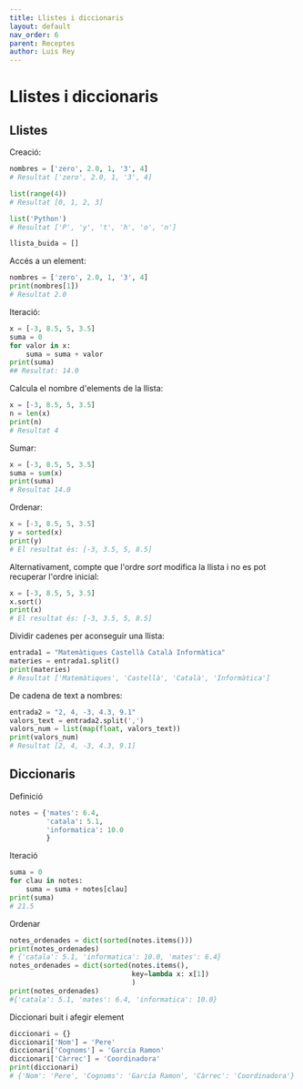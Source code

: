 ```yaml
---
title: Llistes i diccionaris
layout: default
nav_order: 6
parent: Receptes
author: Luis Rey
---
```


# Llistes i diccionaris

## Llistes

Creació:

```python
nombres = ['zero', 2.0, 1, '3', 4]
# Resultat ['zero', 2.0, 1, '3', 4]

list(range(4))
# Resultat [0, 1, 2, 3]

list('Python') 
# Resultat ['P', 'y', 't', 'h', 'o', 'n']

llista_buida = []
```

Accés a un element:

```python
nombres = ['zero', 2.0, 1, '3', 4]
print(nombres[1])
# Resultat 2.0
```

Iteració:

```python
x = [-3, 8.5, 5, 3.5]
suma = 0
for valor in x:
    suma = suma + valor
print(suma)
## Resultat: 14.0
```

Calcula el nombre d'elements de la llista:

```python
x = [-3, 8.5, 5, 3.5]
n = len(x)
print(n)
# Resultat 4
```

Sumar:

```python
x = [-3, 8.5, 5, 3.5]
suma = sum(x)
print(suma)
# Resultat 14.0
```

Ordenar:

```python
x = [-3, 8.5, 5, 3.5]
y = sorted(x)
print(y)
# El resultat és: [-3, 3.5, 5, 8.5]
```

Alternativament, compte que l'ordre *sort* modifica la llista i no es pot recuperar l'ordre inicial:

```python
x = [-3, 8.5, 5, 3.5]
x.sort()
print(x)
# El resultat és: [-3, 3.5, 5, 8.5]
```

Dividir cadenes per aconseguir una llista:

```python
entrada1 = "Matemàtiques Castellà Català Informàtica"
materies = entrada1.split() 
print(materies)
# Resultat ['Matemàtiques', 'Castellà', 'Català', 'Informàtica']
```

De cadena de text a nombres:

```python
entrada2 = "2, 4, -3, 4.3, 9.1"
valors_text = entrada2.split(',')
valors_num = list(map(float, valors_text))
print(valors_num)
# Resultat [2, 4, -3, 4.3, 9.1]
```

## Diccionaris

Definició

```python
notes = {'mates': 6.4,
         'catala': 5.1,
         'informatica': 10.0
         }
```

Iteració

```python
suma = 0
for clau in notes:
    suma = suma + notes[clau]
print(suma)
# 21.5
```

Ordenar

```python
notes_ordenades = dict(sorted(notes.items()))
print(notes_ordenades)
# {'catala': 5.1, 'informatica': 10.0, 'mates': 6.4}
notes_ordenades = dict(sorted(notes.items(),
                              key=lambda x: x[1])
                              )
print(notes_ordenades)
#{'catala': 5.1, 'mates': 6.4, 'informatica': 10.0}
```

Diccionari buit i afegir element

```python
diccionari = {}
diccionari['Nom'] = 'Pere'
diccionari['Cognoms'] = 'García Ramon'
diccionari['Càrrec'] = 'Coordinadora'
print(diccionari)
# {'Nom': 'Pere', 'Cognoms': 'García Ramon', 'Càrrec': 'Coordinadora'}
```
